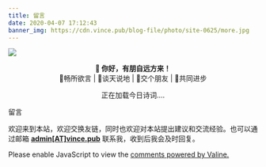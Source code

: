 ```yaml
---
title: 留言
date: 2020-04-07 17:12:43
banner_img: https://cdn.vince.pub/blog-file/photo/site-0625/more.jpg
---
```

<img src="https://cdn.vince.pub/blog-file/photo/site-0625/editor.svg" class="rounded mx-auto d-block mt-5" style="width:auto; height:auto;"><br>
<p style="text-align:center"><strong>👬 你好，有朋自远方来！</strong><br>📝畅所欲言 | 🔌谈天说地 | 🚩交个朋友 | 🚀共同进步</p>
<div style="text-align:center">
<span id="jinrishici-sentence">正在加载今日诗词....</span>
<script src="https://sdk.jinrishici.com/v2/browser/jinrishici.js" charset="utf-8"></script>
</div>
<p class="note note-success">留言</p>
<p> 欢迎来到本站，欢迎交换友链，同时也欢迎对本站提出建议和交流经验。也可以通过邮箱 <strong><a href="mailto:admin@vince.pub">admin[AT]vince.pub</a></strong> 联系我，收到后我会及时回复。</p>
              <div class="comments" id="comments">
                
                
  <div id="vcomments"></div>
  <script type="text/javascript">
    function loadValine() {
      addScript('https://cdn.staticfile.org/valine/1.4.14/', function () {
        new Valine({
          el: "#vcomments",
          app_id: "DUOV5j8BiO7vBmQQThJ1FdG9-gzGzoHsz",
          app_key: "ozEYAytxrQVKfng2pSzcp2wl",
          placeholder: "说点什么(已经开启邮箱提醒)",
          path: window.location.pathname,
          avatar: "mp",
          meta: ["nick","mail","link"],
          pageSize: "10",
          lang: "zh-CN",
          highlight: true,
          recordIP: true,
          serverURLs: "",
        });
      });
    }
    createObserver(loadValine, 'vcomments');
  </script>
  <noscript>Please enable JavaScript to view the <a href="https://valine.js.org" target="_blank" rel="nofollow noopener noopener">comments
      powered by Valine.</a></noscript>
</div>
